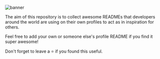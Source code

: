 ![banner](https://user-images.githubusercontent.com/23727056/87433896-78ae9700-c607-11ea-9ca6-9cdbe3f67998.jpg)



The aim of this repository is to collect awesome READMEs that developers around the world are using on their own profiles to act as in inspiration for others. 

Feel free to add your own or someone else's profile README if you find it super awesome! 

Don't forget to leave a ⭐ if you found this useful.
